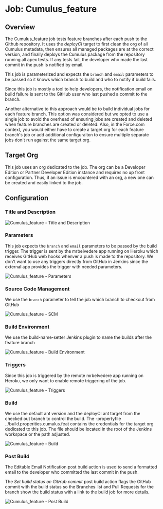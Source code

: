 # Job: Cumulus_feature

## Overview

The Cumulus_feature job tests feature branches after each push to the Github repository.  It uses the *deployCI* target to first clean the org of all Cumulus metadata, then ensures all managed packages are at the correct version, and finally deploys the Cumulus package from the repository running all apex tests.  If any tests fail, the developer who made the last commit in the push is notified by email.  

This job is parameterized and expects the `branch` and `email` parameters to be passed so it knows which branch to build and who to notify if build fails.

Since this job is mostly a tool to help developers, the notification email on build failure is sent to the GitHub user who last pushed a commit to the branch.

Another alternative to this approach would be to build individual jobs for each feature branch.  This option was considered but we opted to use a single job to avoid the overhead of ensuring jobs are created and deleted when feature branches are created or deleted.  Also, in the Force.com context, you would either have to create a target org for each feature branch's job or add additional configuraiton to ensure multiple separate jobs don't run against the same target org.

## Target Org

This job uses an org dedicated to the job.  The org can be a Developer Edition or Partner Developer Edition instance and requires no up front configuration.  Thus, if an issue is encountered with an org, a new one can be created and easily linked to the job.

## Configuration

### Title and Description

![Cumulus_feature - Title and Description](https://raw.github.com/SalesforceFoundation/CumulusCI/master/docs/jobs/cumulus_feature-title.png)

### Parameters

This job expects the `branch` and `email` parameters to be passed by the build trigger.  The trigger is sent by the mrbelvedere app running on Heroku which receives GitHub web hooks whenver a push is made to the repository.  We don't want to use any triggers directly from GitHub in Jenkins since the external app provides the trigger with needed parameters.

![Cumulus_feature - Parameters](https://raw.github.com/SalesforceFoundation/CumulusCI/master/docs/jobs/cumulus_feature-params.png)

### Source Code Management

We use the `branch` parameter to tell the job which branch to checkout from GitHub

![Cumulus_feature - SCM](https://raw.github.com/SalesforceFoundation/CumulusCI/master/docs/jobs/cumulus_feature-scm.png)

### Build Environment

We use the build-name-setter Jenkins plugin to name the builds after the feature branch

![Cumulus_feature - Build Environment](https://raw.github.com/SalesforceFoundation/CumulusCI/master/docs/jobs/cumulus_feature-build_environment.png)

### Triggers

Since this job is triggered by the remote mrbelvedere app running on Heroku, we only want to enable remote triggering of the job.  

![Cumulus_feature - Triggers](https://raw.github.com/SalesforceFoundation/CumulusCI/master/docs/jobs/cumulus_feature-triggers.png)

### Build

We use the default ant version and the deployCI ant target from the checked out branch to control the build.  The -propertyfile ../build.properities.cumulus.feat contains the credentials for the target org dedicated to this job.  The file should be located in the root of the Jenkins workspace or the path adjusted.

![Cumulus_feature - Build](https://raw.github.com/SalesforceFoundation/CumulusCI/master/docs/jobs/cumulus_feature-build.png)

### Post Build

The Editable Email Notification post build action is used to send a formatted email to the developer who committed the last commit in the push.

The *Set build status on GitHub commit* post build action flags the GitHub commit with the build status so the Branches list and Pull Requests for the branch show the build status with a link to the build job for more details.

![Cumulus_feature - Post Build](https://raw.github.com/SalesforceFoundation/CumulusCI/master/docs/jobs/cumulus_feature-post_build.png)
